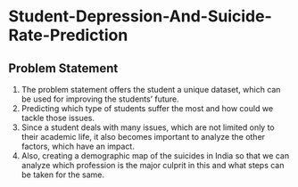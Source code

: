 # Student-Depression-And-Suicide-Rate-Prediction
## Problem Statement

1) The problem statement offers the student a unique dataset, which can be
used for improving the students’ future.
2) Predicting which type of students suffer the most and how could we
tackle those issues.
3) Since a student deals with many issues, which are not limited only to
their academic life, it also becomes important to analyze the other
factors, which have an impact.
4) Also, creating a demographic map of the suicides in India so that we can
analyze which profession is the major culprit in this and what steps can
be taken for the same.
